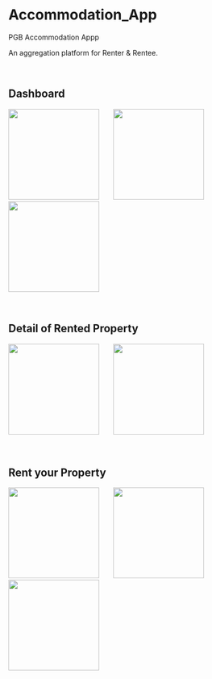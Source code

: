 # Accommodation_App
PGB Accommodation Appp

An aggregation platform for Renter & Rentee.

</br> 

 ## Dashboard

 <img src="https://user-images.githubusercontent.com/29976344/101461369-c59d5c00-3960-11eb-84b6-1229b166088e.png" width="180"/> &nbsp;&nbsp;&nbsp;&nbsp;&nbsp; <img src="https://user-images.githubusercontent.com/29976344/101461432-e1086700-3960-11eb-8bc5-77d9b32cfd78.png" width="180"/>  &nbsp;&nbsp;&nbsp;&nbsp;&nbsp; <img src="https://user-images.githubusercontent.com/29976344/101461411-d948c280-3960-11eb-85b9-f0482c48b2ce.png" width="180"/> 


</br> 

 ## Detail of Rented Property  

 <img src="https://user-images.githubusercontent.com/29976344/101461461-ecf42900-3960-11eb-9714-fa19accfb8fe.png" width="180"/> &nbsp;&nbsp;&nbsp;&nbsp;&nbsp; <img src="https://user-images.githubusercontent.com/29976344/101463391-5d9c4500-3963-11eb-997e-d22e2a3a4451.png" width="180"/>
 
 
</br> 

 ## Rent your Property

 <img src="https://user-images.githubusercontent.com/29976344/101461539-09906100-3961-11eb-9ead-4ce63babe961.png" width="180"/> &nbsp;&nbsp;&nbsp;&nbsp;&nbsp; <img src="https://user-images.githubusercontent.com/29976344/101461543-0a28f780-3961-11eb-88a5-2f1749cdf846.png" width="180"/>  &nbsp;&nbsp;&nbsp;&nbsp;&nbsp; <img src="https://user-images.githubusercontent.com/29976344/101461545-0b5a2480-3961-11eb-9f52-986e1dfcbf17.png" width="180"/> 
